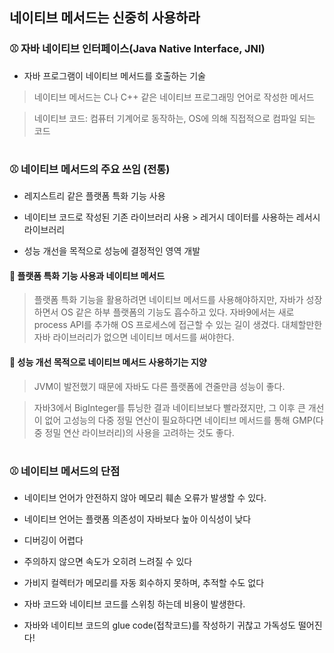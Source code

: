 ## 네이티브 메서드는 신중히 사용하라


### ⚾️ 자바 네이티브 인터페이스(Java Native Interface, JNI)
- 자바 프로그램이 네이티브 메서드를 호출하는 기술

> 네이티브 메서드는 C나 C++ 같은 네이티브 프로그래밍 언어로 작성한 메서드

> 네이티브 코드: 컴퓨터 기계어로 동작하는, OS에 의해 직접적으로 컴파일 되는 코드

#
### ⚾️ 네이티브 메서드의 주요 쓰임 (전통)

- 레지스트리 같은 플랫폼 특화 기능 사용
- 네이티브 코드로 작성된 기존 라이브러리 사용 > 레거시 데이터를 사용하는 레서시 라이브러리

- 성능 개선을 목적으로 성능에 결정적인 영역 개발


#### 🥎 플랫폼 특화 기능 사용과 네이티브 메서드
> 플랫폼 특화 기능을 활용하려면 네이티브 메서드를 사용해야하지만, 자바가 성장하면서 OS 같은 하부 플랫폼의 기능도 흡수하고 있다.
> 자바9에서는 새로 process API를 추가해 OS 프로세스에 접근할 수 있는 길이 생겼다.
> 대체할만한 자바 라이브러리가 없으면 네이티브 메서드를 써야한다.


#### 🥎 성능 개선 목적으로 네이티브 메서드 사용하기는 지양
> JVM이 발전했기 때문에 자바도 다른 플랫폼에 견줄만큼 성능이 좋다.

> 자바3에서 BigInteger를 튜닝한 결과 네이티브보다 빨라졌지만, 그 이후 큰 개선이 없어 고성능의 다중 정밀 연산이 필요하다면
> 네이티브 메서드를 통해 GMP(다중 정밀 연산 라이브러리)의 사용을 고려하는 것도 좋다.


#
### ⚾️ 네이티브 메서드의 단점
- 네이티브 언어가 안전하지 않아 메모리 훼손 오류가 발생할 수 있다.
- 네이티브 언어는 플랫폼 의존성이 자바보다 높아 이식성이 낮다

- 디버깅이 어렵다
- 주의하지 않으면 속도가 오히려 느려질 수 있다
- 가비지 컬렉터가 메모리를 자동 회수하지 못하며, 추적할 수도 없다
- 자바 코드와 네이티브 코드를 스위칭 하는데 비용이 발생한다.
- 자바와 네이티브 코드의 glue code(접착코드)를 작성하기 귀찮고 가독성도 떨어진다!


